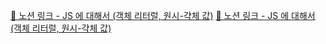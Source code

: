 [🔗 노션 링크 - JS 에 대해서 (객체 리터럴, 원시-갹체 값)](https://common-sheet-da1.notion.site/JS-91caf8a5f93e4f09935f6e6c94b5364c?pvs=4)
[🔗 노션 링크 - JS 에 대해서 (객체 리터럴, 원시-갹체 값)](https://common-sheet-da1.notion.site/JS-9a10f37b65794043a28c9b2fc446ab3e?pvs=4)
